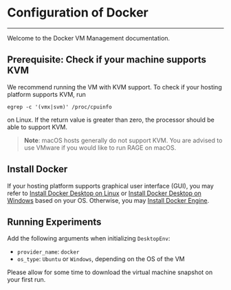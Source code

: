 # Configuration of Docker

---

Welcome to the Docker VM Management documentation.

## Prerequisite: Check if your machine supports KVM

We recommend running the VM with KVM support. To check if your hosting platform supports KVM, run

```
egrep -c '(vmx|svm)' /proc/cpuinfo
```

on Linux. If the return value is greater than zero, the processor should be able to support KVM.

> **Note**: macOS hosts generally do not support KVM. You are advised to use VMware if you would like to run RAGE on macOS.

## Install Docker

If your hosting platform supports graphical user interface (GUI), you may refer to [Install Docker Desktop on Linux](https://docs.docker.com/desktop/install/linux/) or [Install Docker Desktop on Windows](https://docs.docker.com/desktop/install/windows-install/) based on your OS.  Otherwise, you may [Install Docker Engine](https://docs.docker.com/engine/install/).

## Running Experiments

Add the following arguments when initializing `DesktopEnv`: 
- `provider_name`: `docker`
- `os_type`: `Ubuntu` or `Windows`, depending on the OS of the VM

Please allow for some time to download the virtual machine snapshot on your first run.

